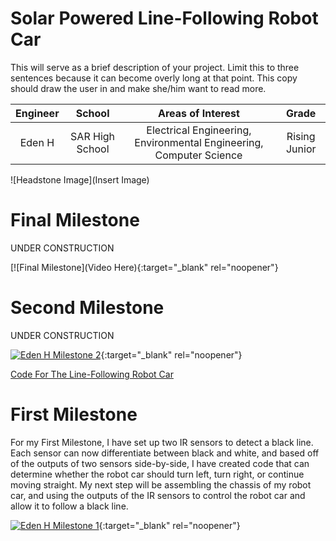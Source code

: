 ﻿# Solar Powered Line-Following Robot Car
This will serve as a brief description of your project. Limit this to three sentences because it can become overly long at that point. This copy should draw the user in and make she/him want to read more.

| **Engineer** | **School** | **Areas of Interest** | **Grade** |
|:--:|:--:|:--:|:--:|
| Eden H | SAR High School | Electrical Engineering, Environmental Engineering, Computer Science | Rising Junior

![Headstone Image](Insert Image)
  
# Final Milestone
UNDER CONSTRUCTION

[![Final Milestone](Video Here){:target="_blank" rel="noopener"}


# Second Milestone
UNDER CONSTRUCTION

[![Eden H Milestone 2](https://res.cloudinary.com/marcomontalbano/image/upload/v1626646693/video_to_markdown/images/youtube--kdTgERcL5lk-c05b58ac6eb4c4700831b2b3070cd403.jpg)](https://youtu.be/kdTgERcL5lk "Eden H Milestone 2"){:target="_blank" rel="noopener"}

[Code For The Line-Following Robot Car](Code/followaline.ino)


# First Milestone
For my First Milestone, I have set up two IR sensors to detect a black line. Each sensor can now differentiate between black and white, and based off of the outputs of two sensors side-by-side, I have created code that can determine whether the robot car should turn left, turn right, or continue moving straight.
My next step will be assembling the chassis of my robot car, and using the outputs of the IR sensors to control the robot car and allow it to follow a black line.

[![Eden H Milestone 1](https://res.cloudinary.com/marcomontalbano/image/upload/v1626187887/video_to_markdown/images/youtube--15n1ZdJsuV4-c05b58ac6eb4c4700831b2b3070cd403.jpg)](https://youtu.be/15n1ZdJsuV4 "Eden H Milestone 1"){:target="_blank" rel="noopener"}
